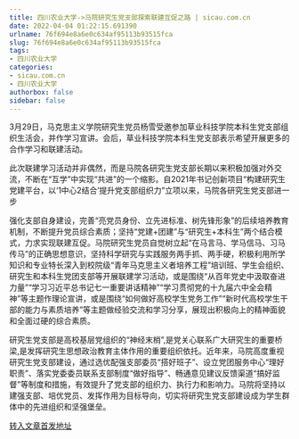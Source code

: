 ```yaml
---
title: 四川农业大学->马院研究生党支部探索联建互促之路 | sicau.com.cn
date: 2022-04-04 01:22:15.691390
urlname: 76f694e8a6e0c634af95113b93515fca
slug: 76f694e8a6e0c634af95113b93515fca
tags: 
- 四川农业大学
categories:
- sicau.com.cn
- 四川农业大学
authorbox: false
sidebar: false
---
```

3月29日，马克思主义学院研究生党员杨雪受邀参加草业科技学院本科生党支部组织生活会，并作学习宣讲。会后，草业科技学院本科生党支部表示希望开展更多的合作学习和联建活动。

此次联建学习活动并非偶然，而是马院各研究生党支部长期以来积极加强对外交流，不断在“互学”中实现“共进”的一个缩影。自2021年书记创新项目“构建研究生党建平台，以‘1中心2结合’提升党支部组织力”立项以来，马院各研究生党支部进一步
<!--more-->
强化支部自身建设，完善“亮党员身份、立先进标准、树先锋形象”的后续培养教育机制，不断提升党员综合素质；坚持“党建+团建”与“研究生+本科生”两个结合模式，力求实现联建互促。马院研究生党员自觉树立起“在马言马、学马信马、习马传马”的正确思想意识，坚持科学研究与实践服务两手抓、两手硬，积极利用所学知识和专业特长深入到校院级“青年马克思主义者培养工程”培训班、学生会组织、研究生和本科生党团支部等开展联建学习活动，或是围绕“从百年党史中汲取奋进力量”“学习习近平总书记七一重要讲话精神”“学习贯彻党的十九届六中全会精神”等主题作理论宣讲，或是围绕“如何做好高校学生党务工作”“新时代高校学生干部的能力与素质培养”等主题做经验交流和学习分享，展现出积极向上的精神面貌和全面过硬的综合素质。

研究生党支部是高校基层党组织的“神经末梢”,是党关心联系广大研究生的重要桥梁,是发挥研究生思想政治教育主体作用的重要组织依托。近年来，马院高度重视研究生党支部建设，通过选优配强支部委员“搭好班子”、设立党团服务中心“理好职责”、落实党委委员联系支部制度“做好指导”、畅通意见建议反馈渠道“搞好监督”等制度和措施，有效提升了党支部的组织力、执行力和影响力。马院将坚持以建强支部、培优党员、发挥作用为目标导向，切实将研究生党支部建设成为学生群体中的先进组织和坚强堡垒。



[转入文章首发地址](https://news.sicau.edu.cn/info/1078/67197.htm)